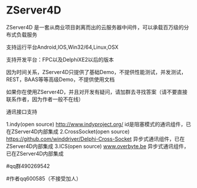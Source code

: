 # ZServer4D
ZServer4D 是一套从商业项目剥离而出的云服务器中间件，可以承载百万级的分布式负载服务

支持运行平台Android,IOS,Win32/64,Linux,OSX


支持开发平台：FPC以及DelphiXE2以后的版本


因为时间关系，ZServer4D只提供了基础Demo，不提供性能测试，并发测试，REST，BAAS等等高级Demo，不提供使用文档


如果你在使用ZServer4D，并且对开发有疑问，请加群去寻找答案（请不要直接联系作者，因为作者一般不在线）



通讯接口支持

1.indy(open source) http://www.indyproject.org/
id是阻塞模式的通讯组件，已在ZServer4D内部集成
2.CrossSocket(open source) https://github.com/winddriver/Delphi-Cross-Socket
异步式通讯组件，已在ZServer4D内部集成
3.ICS(open source) www.overbyte.be
异步式通讯组件，已在ZServer4D内部集成

 
 
#qq群490269542
  
 
#作者qq600585（不接受加人）

